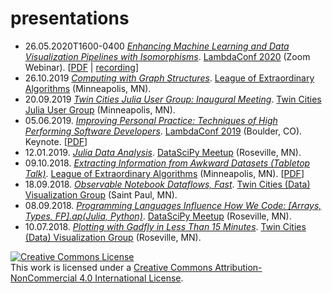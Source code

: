 # presentations
- 26.05.2020T1600-0400 *[Enhancing Machine Learning and Data Visualization Pipelines with Isomorphisms](https://github.com/jagrafft/presentations/tree/master/enhancing_ml-dv_pipelines_w_isomorphisms)*. [LambdaConf 2020][lc2020] (Zoom Webinar). [[PDF][lc2020pres] | [recording][lc2020presrec]]
- 26.10.2019 *[Computing with Graph Structures](https://github.com/jagrafft/presentations/tree/master/computing_with_graph_structures)*. [League of Extraordinary Algorithms][leam] (Minneapolis, MN).
- 20.09.2019 *[Twin Cities Julia User Group: Inaugural Meeting](https://github.com/jagrafft/presentations/tree/master/tc_julia_user_group_inaugural_meeting)*. [Twin Cities Julia User Group][tcjug] (Minneapolis, MN).
- 05.06.2019. *[Improving Personal Practice: Techniques of High Performing Software Developers](https://github.com/jagrafft/presentations/tree/master/improving_personal_practice)*. [LambdaConf 2019][lc2019] (Boulder, CO). Keynote. [[PDF][lc2019pres]]
- 12.01.2019. *[Julia Data Analysis](https://github.com/jagrafft/presentations/tree/master/julia_data_analysis)*. [DataSciPy Meetup][leam] (Roseville, MN).
- 09.10.2018. *[Extracting Information from Awkward Datasets (Tabletop Talk)](https://github.com/jagrafft/presentations/tree/master/extracting_info_awkward_datasets)*. [League of Extraordinary Algorithms][leam] (Minneapolis, MN). [[PDF][extractpres]]
- 18.09.2018. *[Observable Notebook Dataflows, Fast](https://beta.observablehq.com/@jagrafft/travel-time-for-nil-recurring-reps)*. [Twin Cities (Data) Visualization Group][tcvg] (Saint Paul, MN).
- 08.09.2018. *[Programming Languages Influence How We Code: \[Arrays, Types, FP\].ap(Julia, Python)](https://github.com/jagrafft/presentations/tree/master/arrays_types_fp_julia_python)*. [DataSciPy Meetup][leam] (Roseville, MN).
- 10.07.2018. *[Plotting with Gadfly in Less Than 15 Minutes](https://github.com/jagrafft/presentations/tree/master/plotting_w_gadfly_lt_15min)*. [Twin Cities (Data) Visualization Group][tcvg] (Roseville, MN).

<a rel="license" href="http://creativecommons.org/licenses/by-nc/4.0/"><img alt="Creative Commons License" style="border-width:0" src="https://i.creativecommons.org/l/by-nc/4.0/88x31.png" /></a><br />This work is licensed under a <a rel="license" href="http://creativecommons.org/licenses/by-nc/4.0/">Creative Commons Attribution-NonCommercial 4.0 International License</a>.

[extractpres]: https://github.com/jagrafft/presentations/raw/master/extracting_info_awkward_datasets/extracting_info_awkward_datasets.pdf
[lc2019]: https://lambdaconf.zohobackstage.com/LambdaConf2019
[lc2019pres]: https://github.com/jagrafft/presentations/raw/master/improving_personal_practice/JasonAGrafft-ImprovingPersonalPractice.pdf
[lc2020]: https://lambdaconf.zohobackstage.com/LambdaConf2020
[lc2020pres]: https://github.com/jagrafft/presentations/raw/master/enhancing_ml-dv_pipelines_w_isomorphisms/JasonAGrafft_EnhancingMLPipelines_w_Isomorphims.pdf
[lc2020presrec]: https://youtu.be/wXQ94I_vrSc
[leam]: https://www.meetup.com/League-of-Extraordinary-Algorithms/
[tcjug]: https://www.meetup.com/Twin-Cities-Julia-User-Group/
[tcvg]: https://www.meetup.com/Twin-Cities-Visualization-Group/
